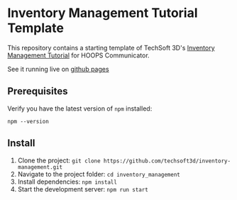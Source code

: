 # Inventory Management Tutorial Template

This repository contains a starting template of TechSoft 3D's [Inventory Management Tutorial](https://docs.techsoft3d.com/communicator/latest/build/tutorials/inventory-management/01.html) for HOOPS Communicator.

See it running live on [github pages](https://techsoft3d.github.io/inventory-management/)

## Prerequisites

Verify you have the latest version of `npm` installed:

`npm --version`

## Install

1. Clone the project: `git clone https://github.com/techsoft3d/inventory-management.git`
2. Navigate to the project folder: `cd inventory_management`
3. Install dependencies: `npm install`
4. Start the development server: `npm run start`
